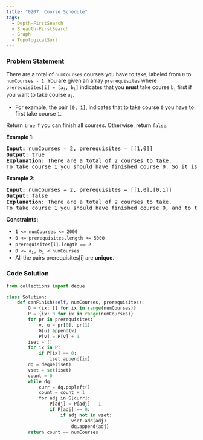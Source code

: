 ```yaml
---
title: "0207: Course Schedule"
tags:
  - Depth-FirstSearch
  - Breadth-FirstSearch
  - Graph
  - TopologicalSort
---
```

### Problem Statement

<p>There are a total of <code>numCourses</code> courses you have to take, labeled from <code>0</code> to <code>numCourses - 1</code>. You are given an array <code>prerequisites</code> where <code>prerequisites[i] = [a<sub>i</sub>, b<sub>i</sub>]</code> indicates that you <strong>must</strong> take course <code>b<sub>i</sub></code> first if you want to take course <code>a<sub>i</sub></code>.</p>

<ul>
	<li>For example, the pair <code>[0, 1]</code>, indicates that to take course <code>0</code> you have to first take course <code>1</code>.</li>
</ul>

<p>Return <code>true</code> if you can finish all courses. Otherwise, return <code>false</code>.</p>


<p><strong class="example">Example 1:</strong></p>

<pre>
<strong>Input:</strong> numCourses = 2, prerequisites = [[1,0]]
<strong>Output:</strong> true
<strong>Explanation:</strong> There are a total of 2 courses to take. 
To take course 1 you should have finished course 0. So it is possible.
</pre>

<p><strong class="example">Example 2:</strong></p>

<pre>
<strong>Input:</strong> numCourses = 2, prerequisites = [[1,0],[0,1]]
<strong>Output:</strong> false
<strong>Explanation:</strong> There are a total of 2 courses to take. 
To take course 1 you should have finished course 0, and to take course 0 you should also have finished course 1. So it is impossible.
</pre>


<p><strong>Constraints:</strong></p>

<ul>
	<li><code>1 &lt;= numCourses &lt;= 2000</code></li>
	<li><code>0 &lt;= prerequisites.length &lt;= 5000</code></li>
	<li><code>prerequisites[i].length == 2</code></li>
	<li><code>0 &lt;= a<sub>i</sub>, b<sub>i</sub> &lt; numCourses</code></li>
	<li>All the pairs prerequisites[i] are <strong>unique</strong>.</li>
</ul>


### Code Solution

```python
from collections import deque

class Solution:
    def canFinish(self, numCourses, prerequisites):
        G = {ix: [] for ix in range(numCourses)}
        P = {ix: 0 for ix in range(numCourses)}
        for pr in prerequisites:
            v, u = pr[0], pr[1]
            G[u].append(v)
            P[v] = P[v] + 1
        iset = []
        for ix in P:
            if P[ix] == 0:
                iset.append(ix)
        dq = deque(iset)
        vset = set(iset)
        count = 0
        while dq:
            curr = dq.popleft()
            count = count + 1
            for adj in G[curr]:
                P[adj] = P[adj] - 1
                if P[adj] == 0:
                    if adj not in vset:
                        vset.add(adj)
                        dq.append(adj)
        return count == numCourses
```
